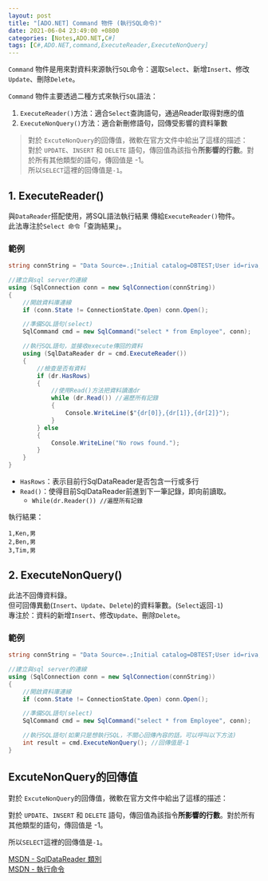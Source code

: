 ```yaml
---
layout: post
title: "[ADO.NET] Command 物件 (執行SQL命令)"
date: 2021-06-04 23:49:00 +0800
categories: [Notes,ADO.NET,C#]
tags: [C#,ADO.NET,command,ExecuteReader,ExecuteNonQuery]
---
```


`Command` 物件是用來對資料來源執行`SQL`命令：選取`Select`、新增`Insert`、修改`Update`、刪除`Delete`。       

`Command` 物件主要透過二種方式來執行`SQL`語法： 

1. `ExecuteReader()`方法：適合`Select`查詢語句，通過Reader取得對應的值
2. `ExecuteNonQuery()`方法：適合新刪修語句，回傳受影響的資料筆數


> 對於 `ExcuteNonQuery`的回傳值，微軟在官方文件中給出了這樣的描述：     
> 對於 `UPDATE`、`INSERT` 和 `DELETE` 語句，傳回值為該指令**所影響的行數**。對於所有其他類型的語句，傳回值是 -1。       
> 所以`SELECT`這裡的回傳值是`-1`。



## 1. ExecuteReader()

與`DataReader`搭配使用，將SQL語法執行結果 傳給`ExecuteReader()`物件。       
此法專注於`Select 命令`「查詢結果」。

### 範例

```c#
string connString = "Data Source=.;Initial catalog=DBTEST;User id=riva;Password=1234;Encrypt=true;TrustServerCertificate=True";

//建立與sql server的連線
using (SqlConnection conn = new SqlConnection(connString))
{
    //開啟資料庫連線
    if (conn.State != ConnectionState.Open) conn.Open();

    //準備SQL語句(select)
    SqlCommand cmd = new SqlCommand("select * from Employee", conn);

    //執行SQL語句，並接收execute傳回的資料
    using (SqlDataReader dr = cmd.ExecuteReader())
    {
        //檢查是否有資料
        if (dr.HasRows)
        {
            //使用Read()方法把資料讀進dr
            while (dr.Read()) //遍歷所有記錄
            {
                Console.WriteLine($"{dr[0]},{dr[1]},{dr[2]}");
            }
        } else
        {
            Console.WriteLine("No rows found.");
        }
    }
}
```

- `HasRows`：表示目前行SqlDataReader是否包含一行或多行
- `Read()`：使得目前SqlDataReader前進到下一筆記錄，即向前讀取。      
    - `While(dr.Reader()) //遍歷所有記錄`

執行結果：

```
1,Ken,男
2,Ben,男
3,Tim,男
```


## 2. ExecuteNonQuery()

此法不回傳資料錄。      
但可回傳異動(`Insert`、`Update`、`Delete`)的資料筆數。(`Select`返回`-1`)     
專注於：資料的新增`Insert`、修改`Update`、刪除`Delete`。       


### 範例

```c#
string connString = "Data Source=.;Initial catalog=DBTEST;User id=riva;Password=1234;Encrypt=true;TrustServerCertificate=True";

//建立與sql server的連線
using (SqlConnection conn = new SqlConnection(connString))
{
    //開啟資料庫連線
    if (conn.State != ConnectionState.Open) conn.Open();

    //準備SQL語句(select)
    SqlCommand cmd = new SqlCommand("select * from Employee", conn);

    //執行SQL語句(如果只是想執行SQL，不關心回傳內容的話，可以呼叫以下方法)
    int result = cmd.ExecuteNonQuery(); //回傳值是-1
}
```

## ExcuteNonQuery的回傳值

對於 `ExcuteNonQuery`的回傳值，微軟在官方文件中給出了這樣的描述：

對於 `UPDATE`、`INSERT` 和 `DELETE` 語句，傳回值為該指令**所影響的行數**。對於所有其他類型的語句，傳回值是 -1。

所以`SELECT`這裡的回傳值是`-1`。



[MSDN - SqlDataReader 類別](https://learn.microsoft.com/zh-tw/dotnet/api/system.data.sqlclient.sqldatareader?view=netframework-4.8.1&viewFallbackFrom=dotnet-plat-ext-8.0)       
[MSDN - 執行命令](https://learn.microsoft.com/zh-tw/dotnet/framework/data/adonet/executing-a-command)